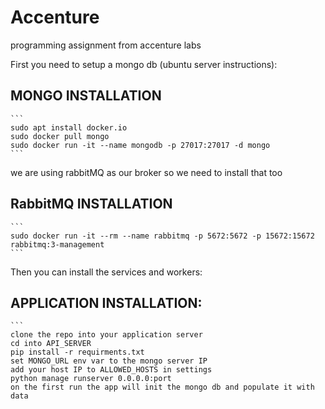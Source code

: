 
# Accenture
programming assignment from accenture labs

First you need to setup a mongo db (ubuntu server instructions):


## MONGO INSTALLATION
    ```
    sudo apt install docker.io
    sudo docker pull mongo
    sudo docker run -it --name mongodb -p 27017:27017 -d mongo
    ```

we are using rabbitMQ as our broker so we need to install that too


## RabbitMQ INSTALLATION
    ```
    sudo docker run -it --rm --name rabbitmq -p 5672:5672 -p 15672:15672 rabbitmq:3-management
    ```


Then you can install the services and workers:

## APPLICATION INSTALLATION:
    ```
    clone the repo into your application server
    cd into API_SERVER
    pip install -r requirments.txt
    set MONGO_URL env var to the mongo server IP
    add your host IP to ALLOWED_HOSTS in settings
    python manage runserver 0.0.0.0:port
    on the first run the app will init the mongo db and populate it with data